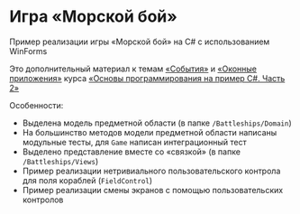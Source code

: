 # Игра «Морской бой»

Пример реализации игры «Морской бой» на C# с использованием WinForms

Это дополнительный материал к темам [«События»](https://ulearn.me/course/basicprogramming2/Programmirovanie_GUI_1a6eec72-9ad0-4c41-b540-4a6cd0a6af35)
и [«Оконные приложения»](https://ulearn.me/course/basicprogramming2/Windows_Forms_i_WPF_348fcd30-b24d-404a-b8e0-a5c946795549)
курса [«Основы программирования на пример C#. Часть 2»](https://ulearn.me/Course/BasicProgramming2/Steki_i_ocheredi_48016626-87ae-411d-ae97-f7a49e465dbc)

Особенности:
- Выделена модель предметной области (в папке `/Battleships/Domain`)
- На большинство методов модели предметной области написаны модульные тесты, для `Game` написан интеграционный тест
- Выделено представление вместе со «связкой» (в папке `/Battleships/Views`)
- Пример реализации нетривиального пользовательского контрола для поля кораблей (`FieldControl`)
- Пример реализации смены экранов с помощью пользовательских контролов
